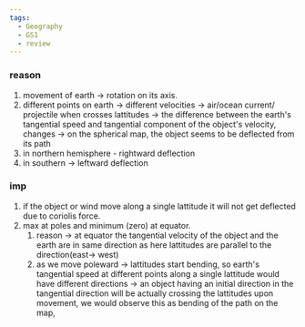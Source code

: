 ```yaml
---
tags:
  - Geography
  - GS1
  - review
---
```

### reason
1. movement of earth -> rotation on its axis.
2. different points on earth -> different velocities -> air/ocean current/ projectile when crosses lattitudes -> the difference between the earth's tangential speed and tangential component of the object's velocity, changes -> on the spherical map, the object seems to be deflected from its path
3. in northern hemisphere - rightward deflection
4. in southern -> leftward deflection
### imp 
1. if the object or wind move along a single lattitude it will not get deflected due to coriolis force.
2. max at poles and minimum (zero) at equator.
	1. reason -> at equator the tangential velocity of the object and the earth are in same direction as here lattitudes are parallel to the direction(east-> west)
	2. as we move poleward -> lattitudes start bending, so earth's tangential speed at different points along a single lattitude would have different directions -> an object having an initial direction in the tangential direction will be actually crossing the lattitudes upon movement, we would observe this as bending of the path on the map,